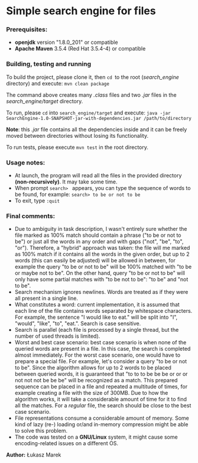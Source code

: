 # Simple search engine for files

### Prerequisites:
- **openjdk** version "1.8.0_201" or compatible
- **Apache Maven** 3.5.4 (Red Hat 3.5.4-4) or compatible

### Building, testing and running
To build the project, please clone it, then `cd `to the root (*search_engine* directory) and execute: 
`mvn clean package`

The command above creates many *.class* files and two *.jar* files in the *search_engine/target* directory.

To run, please `cd` into `search_engine/target` and execute: 
`java -jar SearchEngine-1.0-SNAPSHOT-jar-with-dependencies.jar /path/to/directory`

**Note**: this *.jar* file contains all the dependencies inside and it can be freely moved between directories without losing
its functionality.

To run tests, please execute `mvn test` in the root directory.

### Usage notes:
- At launch, the program will read all the files in the provided directory **(non-recursively)**. It may take some time.
- When prompt `search> ` appears, you can type the sequence of words to be found, for example: `search> to be or not to be`
- To exit, type `:quit`

### Final comments:
- Due to ambiguity in task description, I wasn't entirely sure whether the file marked as 100% match should contain a phrase ("to be or not to be")
or just all the words in any order and with gaps ("not", "be", "to", "or"). Therefore, a "hybrid" approach was taken: 
the file will me marked as 100% match if it contains all the words in the given order, but up to 2 words (this can easily be adjusted) will be allowed in between,
for example the query "to be or not to be" will be 100% matched with "to be or maybe not to be". On the other hand, query "to be or not to be"
will only have some partial matches with "to be not to be": "to be" and "not to be".
- Search mechanism ignores newlines. Words are treated as if they were all present in a single line.
- What constitutes a word: current implementation, it is assumed that each line of the file contains words separated by whitespace characters.
For example, the sentence "I would like to eat." will be split into "I", "would", "like", "to", "eat.". Search is case sensitive.
- Search is parallel (each file is processed by a single thread, but the number of used threads is limited).
- Worst and best case scenario: best case scenario is when none of the queried words are present in a file. In this case,
the search is completed almost immediately. For the worst case scenario, one would have to prepare a special file. For example,
let's consider a query "to be or not to be". Since the algorithm allows for up to 2 words to be placed between queried words,
it is guaranteed that "to to to be be be or or or not not not be be be" will be recognized as a match. This prepared sequence
can be placed in a file and repeated a multitude of times, for example creating a file with the size of 300MB. Due to how the algorithm works,
it will take a considerable amount of time for it to find all the matches. For a *regular* file, the search should be close to the best case scenario.
- File representations consume a considerable amount of memory. Some kind of lazy (re-) loading or/and in-memory compression might be able to solve this problem.
- The code was tested on a **GNU/Linux** system, it might cause some encoding-related issues on a different OS.

**Author:** Łukasz Marek

